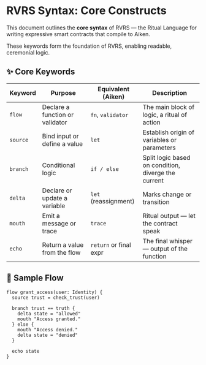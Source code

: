 # RVRS Syntax: Core Constructs

This document outlines the **core syntax** of RVRS — the Ritual Language for writing expressive smart contracts that compile to Aiken.

These keywords form the foundation of RVRS, enabling readable, ceremonial logic.

## ✨ Core Keywords

| Keyword | Purpose | Equivalent (Aiken) | Description |
|---------|---------|--------------------|-------------|
| `flow` | Declare a function or validator | `fn`, `validator` | The main block of logic, a ritual of action |
| `source` | Bind input or define a value | `let` | Establish origin of variables or parameters |
| `branch` | Conditional logic | `if / else` | Split logic based on condition, diverge the current |
| `delta` | Declare or update a variable | `let` (reassignment) | Marks change or transition |
| `mouth` | Emit a message or trace | `trace` | Ritual output — let the contract speak |
| `echo` | Return a value from the flow | `return` or final expr | The final whisper — output of the function |

## 📘 Sample Flow

```rvrs
flow grant_access(user: Identity) {
  source trust = check_trust(user)

  branch trust == truth {
    delta state = "allowed"
    mouth "Access granted."
  } else {
    mouth "Access denied."
    delta state = "denied"
  }

  echo state
}
